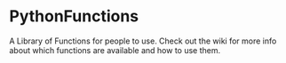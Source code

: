 # PythonFunctions
A Library of Functions for people to use. 
Check out the wiki for more info about which functions are available and how to use them. 
